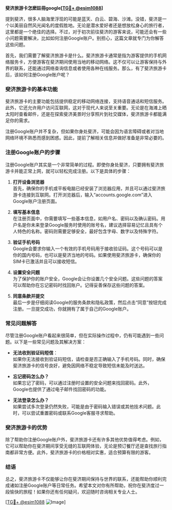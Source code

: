 **斐济旅游卡怎麽註冊google[[TG💪+ @esim1088](https://t.me/s/esim1088)]**

提到斐济，很多人脑海里浮现的可能是蓝天、白云、碧海、沙滩。没错，斐济是一个以美丽自然风光闻名的度假胜地。无论是潜水爱好者还是想放松身心的旅行者，这里都是一个绝佳的选择。不过，对于初次前往斐济的游客来说，可能还会有一些小问题需要解决，比如如何注册Google账户。别担心，这篇文章就专门为你解答这些问题。

首先，我们需要了解斐济旅游卡是什么。斐济旅游卡通常是指为游客提供的手机网络服务卡，方便游客在斐济期间使用当地的移动网络。这不仅可以让游客保持与外界的联系，还能通过网络查询信息或者使用各种在线服务。那么，有了斐济旅游卡后，该如何注册Google账户呢？

### 斐济旅游卡的基本功能

斐济旅游卡的主要功能包括提供稳定的移动网络连接，支持语音通话和短信服务。此外，它还允许用户访问互联网，这对于现代人来说至关重要。无论是在海滩上晒太阳时查看邮件，还是在探索斐济美景时分享照片到社交媒体，斐济旅游卡都能满足你的需求。

注册Google账户并不复杂，但如果你身处斐济，可能会因为语言障碍或者对当地网络环境不熟悉而感到困惑。因此，提前了解相关信息并做好准备是非常必要的。

### 注册Google账户的步骤

注册Google账户其实是一个非常简单的过程。即使你身处斐济，只要拥有斐济旅游卡并能正常上网，就可以轻松完成注册。以下是具体的步骤：

1. **打开设备浏览器**  
   首先，确保你的手机或平板电脑已经安装了浏览器应用，并且可以通过斐济旅游卡连接到互联网。打开浏览器后，输入“accounts.google.com”进入Google账户注册页面。

2. **填写基本信息**  
   在注册页面中，你需要填写一些基本信息，如用户名、密码以及确认密码。用户名是你未来登录Google服务时使用的账号名，建议选择容易记忆且具有个人特色的名称。密码则需要足够安全，最好包含字母、数字以及特殊字符。

3. **验证手机号码**  
   Google会要求你输入一个有效的手机号码用于接收验证码。这个号码可以是你的国内号码，也可以是斐济当地的号码。如果使用斐济旅游卡，确保你的SIM卡已激活并且可以接收短信。

4. **设置安全问题**  
   为了保护你的账户安全，Google会让你设置几个安全问题。这些问题的答案可以帮助你在忘记密码时找回账户。记得妥善保存这些问题的答案。

5. **同意条款并提交**  
   最后一步是仔细阅读Google的服务条款和隐私政策，然后点击“同意”按钮完成注册。一旦提交成功，你就拥有了属于自己的Google账户。

### 常见问题解答

尽管注册Google账户看起来很简单，但在实际操作过程中，仍有可能遇到一些问题。以下是一些常见问题及其解决方案：

- **无法收到验证码短信**：  
  如果你无法接收到验证码短信，请检查是否正确输入了手机号码。同时，确保斐济旅游卡的信号良好，避免因网络不稳定导致短信未能及时送达。

- **忘记密码怎么办？**  
  如果忘记了密码，可以通过注册时设置的安全问题来找回密码。此外，Google也提供了通过电子邮件找回密码的功能。

- **无法登录怎么办？**  
  如果尝试多次登录仍然失败，可能是由于密码输入错误或其他技术问题。此时，可以尝试重置密码或联系Google客服寻求帮助。

### 斐济旅游卡的优势

除了帮助你注册Google账户外，斐济旅游卡还有许多其他优势值得考虑。例如，它可以帮助你在斐济期间享受无缝的互联网体验，无论是预订餐厅还是查找旅行指南都非常方便。此外，斐济旅游卡的价格相对实惠，适合预算有限的游客。

### 结语

总之，斐济旅游卡不仅能够让你在斐济期间保持与世界的联系，还能帮助你顺利完成诸如注册Google账户等日常任务。希望本文对你有所帮助，祝你在斐济度过一段愉快的旅程！如果你还有任何疑问，欢迎随时咨询相关专业人士。

[[TG💪+ @esim1088](https://t.me/s/esim1088) ![Image](https://i.postimg.cc/4NQfJmqS/Snipaste-2025-05-13-00-14-12.png)]